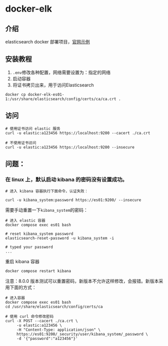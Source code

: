 # docker-elk

## 介绍

elasticsearch docker 部署项目，[官网示例](https://www.elastic.co/guide/en/elasticsearch/reference/current/docker.html#docker-compose-file)

## 安装教程

1. `.env`修改各种配置，网络需要设置为：指定的网络
2. 启动容器
3. 将证书拷贝出来，用于访问Elasticsearch

```
docker cp docker-elk-es01-1:/usr/share/elasticsearch/config/certs/ca/ca.crt .
```

## 访问

```
# 使用证书访问 elastic 服务
curl -u elastic:a123456 https://localhost:9200 --cacert ./ca.crt

# 不使用证书访问
curl -u elastic:a123456 https://localhost:9200 --insecure
```


## 问题：

### 在 linux 上，默认启动 kibana 的密码没有设置成功。

```
# 进入 kibana 容器执行下面命令，认证失败：

curl -u kibana_system:password https://es01:9200/ --insecure
```

需要手动重置一下`kibana_system`的密码：

```
# 进入 elastic 容器
docker compose exec es01 bash

# reset kibana_system password
elasticsearch-reset-password -u kibana_system -i

# typed your password
...
```

重启 kibana 容器

```
docker compose restart kibana
```

注意：8.0.0 版本测试可以重置密码，新版本不允许这样修改，会报错。新版本采用下面的方式：

```
# 进入容器
docker compose exec es01 bash
cd /usr/share/elasticsearch/config/certs/ca

# 使用 curl 命令修改密码
curl -X POST --cacert ./ca.crt \                                       
     -u elastic:a123456 \            
     -H "Content-Type: application/json" \
     https://es01:9200/_security/user/kibana_system/_password \
     -d '{"password":"a123456"}'
```
